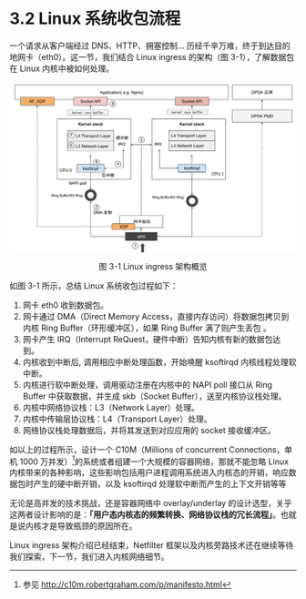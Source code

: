 # 3.2 Linux 系统收包流程

一个请求从客户端经过 DNS、HTTP、拥塞控制... 历经千辛万难，终于到达目的地网卡（eth0）。这一节，我们结合 Linux ingress 的架构（图 3-1），了解数据包在 Linux 内核中被如何处理。

<div  align="center">
	<img src="../assets/networking.svg" width="650"  align=center />
	<p>图 3-1 Linux ingress 架构概览 </p>
</div>

如图 3-1 所示，总结 Linux 系统收包过程如下：

1. 网卡 eth0 收到数据包。
2. 网卡通过 DMA（Direct Memory Access，直接内存访问）将数据包拷贝到内核 Ring Buffer（环形缓冲区），如果 Ring Buffer 满了则产生丢包 。
3. 网卡产生 IRQ（Interrupt ReQuest，硬件中断）告知内核有新的数据包达到。
4. 内核收到中断后, 调用相应中断处理函数，开始唤醒 ksoftirqd 内核线程处理软中断。
5. 内核进行软中断处理，调用驱动注册在内核中的 NAPI poll 接口从 Ring Buffer 中获取数据，并生成 skb（Socket Buffer），送至内核协议栈处理。
6. 内核中网络协议栈：L3（Network Layer）处理。
7. 内核中传输层协议栈：L4（Transport Layer）处理。
8. 网络协议栈处理数据后，并将其发送到对应应用的 socket 接收缓冲区。

如以上的过程所示，设计一个 C10M（Millions of concurrent Connections，单机 1000 万并发）[^1]的系统或者组建一个大规模的容器网络，那就不能忽略 Linux 内核带来的各种影响，这些影响包括用户进程调用系统进入内核态的开销，响应数据包时产生的硬中断开销，以及 ksoftirqd 处理软中断而产生的上下文开销等等

无论是高并发的技术挑战，还是容器网络中 overlay/underlay 的设计选型，关乎这两者设计影响的是：**「用户态内核态的频繁转换、网络协议栈的冗长流程」**。也就是说内核才是导致瓶颈的原因所在。

Linux ingress 架构介绍已经结束，Netfilter 框架以及内核旁路技术还在继续等待我们探索，下一节，我们进入内核网络细节。

[^1]: 参见 http://c10m.robertgraham.com/p/manifesto.html